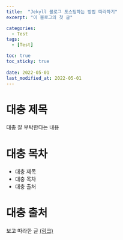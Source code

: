 ```yaml
---
title:  "Jekyll 블로그 포스팅하는 방법 따라하기"
excerpt: "이 블로그의 첫 글"

categories:
  - Test
tags:
  - [Test]

toc: true
toc_sticky: true
 
date: 2022-05-01
last_modified_at: 2022-05-01
---
```


# 대충 제목
대충 잘 부탁한다는 내용

# 대충 목차
- 대충 제목
- 대충 목차
- 대충 출처

# 대충 출처
보고 따라한 글 [\(링크\)](https://ansohxxn.github.io/blog/posting/)
